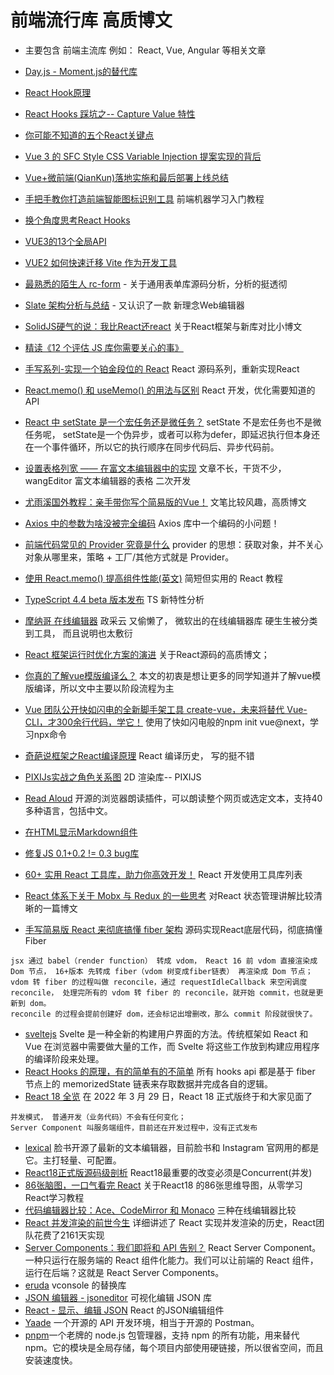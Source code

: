 # 前端流行库 高质博文
* 主要包含 前端主流库 例如： React, Vue, Angular 等相关文章

* [Day.js - Moment.js的替代库](https://dayjs.gitee.io/zh-CN/)
* [React Hook原理](https://juejin.cn/post/6944863057000529933#heading-0)
* [React Hooks 踩坑之-- Capture Value 特性](https://mp.weixin.qq.com/s/eyFKOi3PTux6aTF0s557Rg)
* [你可能不知道的五个React关键点](https://mp.weixin.qq.com/s/Brp0TECsGpdBdv1686TPiQ)
* [Vue 3 的 SFC Style CSS Variable Injection 提案实现的背后](https://mp.weixin.qq.com/s/cj2gqZGCtUnFtkoSOqClvw)
* [Vue+微前端(QianKun)落地实施和最后部署上线总结](https://juejin.cn/post/6973156414210441247)
* [手把手教你打造前端智能图标识别工具](https://mp.weixin.qq.com/s/Xz234s6ZHhxV5LxdqPfWBg) 前端机器学习入门教程
* [换个角度思考React Hooks](https://mp.weixin.qq.com/s/_uCquHuFaAk8W2bVjaC7Sg)
* [VUE3的13个全局API](https://juejin.cn/post/6979394726927532068)
* [VUE2 如何快速迁移 Vite 作为开发工具](https://mp.weixin.qq.com/s/IFZUSPRnPJfT_2KQrB3gLw)
* [最熟悉的陌生人 rc-form](https://mp.weixin.qq.com/s/6yvJxLldYiabATtM6OH0pA) - 关于通用表单库源码分析，分析的挺透彻
* [Slate 架构分析与总结](https://mp.weixin.qq.com/s/yx6eOcCX-dQlv-dNvy6aSA) - 又认识了一款 新理念Web编辑器
* [SolidJS硬气的说：我比React还react](https://mp.weixin.qq.com/s/A_IYySoUmTQ7MLYp2IS_VA) 关于React框架与新库对比小博文
* [精读《12 个评估 JS 库你需要关心的事》](https://zhuanlan.zhihu.com/p/45264866)
* [手写系列-实现一个铂金段位的 React](https://mp.weixin.qq.com/s/C4pjEzYPZocRnJOaF1q0Jg) React 源码系列，重新实现React
* [React.memo() 和 useMemo() 的用法与区别](https://mp.weixin.qq.com/s/zxT2GfujdbQfvrCtRxkbiQ) React 开发，优化需要知道的API
* [React 中 setState 是一个宏任务还是微任务？](https://juejin.cn/post/6992006476558499853?from=main_page) setState 不是宏任务也不是微任务呢， setState是一个伪异步，或者可以称为defer，即延迟执行但本身还在一个事件循环，所以它的执行顺序在同步代码后、异步代码前。
* [设置表格列宽 —— 在富文本编辑器中的实现](https://juejin.cn/post/6992231715297034247) 文章不长，干货不少， wangEditor 富文本编辑器的表格 二次开发
* [尤雨溪国外教程：亲手带你写个简易版的Vue！](https://juejin.cn/post/6992018709439053837?from=main_page) 文笔比较风趣，高质博文
* [Axios 中的参数为啥没被完全编码](https://mp.weixin.qq.com/s/CYzXi-ZMfVRKNEktY9eKIQ) Axios 库中一个编码的小问题！
* [前端代码常见的 Provider 究竟是什么](https://mp.weixin.qq.com/s/VlDfWpKE6GFOnLC_nNxOSA)  provider 的思想：获取对象，并不关心对象从哪里来，策略 + 工厂/其他方式就是 Provider。
* [使用 React.memo() 提高组件性能(英文)](https://alexsidorenko.com/blog/react-render-always-rerenders/) 简短但实用的 React 教程
* [TypeScript 4.4 beta 版本发布](https://www.infoq.cn/article/CKTNFBILCvOFZDNuAkD9) TS 新特性分析
* [摩纳哥 在线编辑器](https://microsoft.github.io/monaco-editor/index.html) 政采云 又偷懒了， 微软出的在线编辑器库 硬生生被分类到工具， 而且说明也太敷衍
* [React 框架运行时优化方案的演进](https://mp.weixin.qq.com/s/4Y6DuY5rDohgdCm0MP5WBA) 关于React源码的高质博文；
* [你真的了解vue模版编译么？](https://mp.weixin.qq.com/s/Uvi2r3a2KwXrPdNAkexqLg) 本文的初衷是想让更多的同学知道并了解vue模版编译，所以文中主要以阶段流程为主 
* [Vue 团队公开快如闪电的全新脚手架工具 create-vue，未来将替代 Vue-CLI，才300余行代码，学它！](https://juejin.cn/post/7018344866811740173) 使用了快如闪电般的npm init vue@next，学习npx命令
* [奇葩说框架之React编译原理](https://mp.weixin.qq.com/s/utVRZ8arMCWoL8JHxOMCbw) React 编译历史， 写的挺不错
* [PIXIJs实战之角色关系图](https://mp.weixin.qq.com/s/c7uXSphD3qgAwRCWjmX2RA)  2D 渲染库-- PIXIJS
* [Read Aloud](https://github.com/ken107/read-aloud) 开源的浏览器朗读插件，可以朗读整个网页或选定文本，支持40多种语言，包括中文。
* [在HTML显示Markdown组件](https://github.com/leaverou/md-block)
* [修复JS 0.1+0.2 != 0.3 bug库](https://github.com/nefe/number-precision)
* [60+ 实用 React 工具库，助力你高效开发！](https://juejin.cn/post/7036162494573838367?utm_source=gold_browser_extension) React 开发使用工具库列表
* [React 体系下关于 Mobx 与 Redux 的一些思考](https://zhuanlan.zhihu.com/p/461844358) 对React 状态管理讲解比较清晰的一篇博文
* [手写简易版 React 来彻底搞懂 fiber 架构](https://mp.weixin.qq.com/s/sy5ZoXu09_bwhDUb1TcLvw) 源码实现React底层代码，彻底搞懂Fiber
```
jsx 通过 babel（render function） 转成 vdom， React 16 前 vdom 直接渲染成 Dom 节点， 16+版本 先转成 fiber（vdom 树变成fiber链表） 再渲染成 Dom 节点；
vdom 转 fiber 的过程叫做 reconcile，通过 requestIdleCallback 来空闲调度 reconcile， 处理完所有的 vdom 转 fiber 的 reconcile，就开始 commit，也就是更新到 dom。
reconcile 的过程会提前创建好 dom，还会标记出增删改，那么 commit 阶段就很快了。
```
* [sveltejs](https://www.sveltejs.cn/) Svelte 是一种全新的构建用户界面的方法。传统框架如 React 和 Vue 在浏览器中需要做大量的工作，而 Svelte 将这些工作放到构建应用程序的编译阶段来处理。
* [React Hooks 的原理，有的简单有的不简单](https://mp.weixin.qq.com/s/u89G-Uas0mzZQsiWT_4EZQ) 所有 hooks api 都是基于 fiber 节点上的 memorizedState 链表来存取数据并完成各自的逻辑。
* [React 18 全览](https://mp.weixin.qq.com/s/N6MBhe4fkHO49ZqVNBPflQ) 在 2022 年 3 月 29 日，React 18 正式版终于和大家见面了
```
并发模式， 普通开发（业务代码）不会有任何变化；
Server Component 叫服务端组件，目前还在开发过程中，没有正式发布
```
* [lexical](https://lexical.dev/) 脸书开源了最新的文本编辑器，目前脸书和 Instagram 官网用的都是它。主打轻量、可配置。
* [React18正式版源码级剖析](https://juejin.cn/post/7080854114141208612) React18最重要的改变必须是Concurrent(并发)
* [86张脑图，一口气看完 React](https://mp.weixin.qq.com/s/kVTwB1rMRJKay_HpMrbRjw) 关于React18 的86张思维导图，从零学习React学习教程
* [代码编辑器比较：Ace、CodeMirror 和 Monaco](https://blog.replit.com/code-editors) 三种在线编辑器比较
* [React 并发渲染的前世今生](https://mp.weixin.qq.com/s/01sTK6w4BFUzoRc2NKCs1w) 详细讲述了 React 实现并发渲染的历史，React团队花费了2161天实现
* [Server Components：我们即将和 API 告别？](https://mp.weixin.qq.com/s/CL1YMnQ6dJfH-YMY9TBcGw) React Server Component。一种只运行在服务端的 React 组件化能力。我们可以让前端的 React 组件，运行在后端？这就是 React Server Components。
* [eruda](https://github.com/liriliri/eruda) vconsole 的替换库
* [JSON 编辑器 - jsoneditor](https://github.com/josdejong/jsoneditor) 可视化编辑 JSON 库
* [React - 显示、编辑 JSON](https://github.com/mac-s-g/react-json-view) React 的JSON编辑组件
* [Yaade](https://github.com/EsperoTech/yaade) 一个开源的 API 开发环境，相当于开源的 Postman。
* [pnpm](https://pnpm.io/zh/)一个老牌的 node.js 包管理器，支持 npm 的所有功能，用来替代 npm。它的模块是全局存储，每个项目内部使用硬链接，所以很省空间，而且安装速度快。
